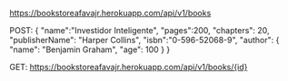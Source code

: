 https://bookstoreafavajr.herokuapp.com/api/v1/books

POST: {
    "name":"Investidor Inteligente",
    "pages":200,
    "chapters": 20,
    "publisherName": "Harper Collins",
    "isbn":"0-596-52068-9",
    "author": {
        "name": "Benjamin Graham",
        "age": 100
    }
}

GET: https://bookstoreafavajr.herokuapp.com/api/v1/books/{id}


